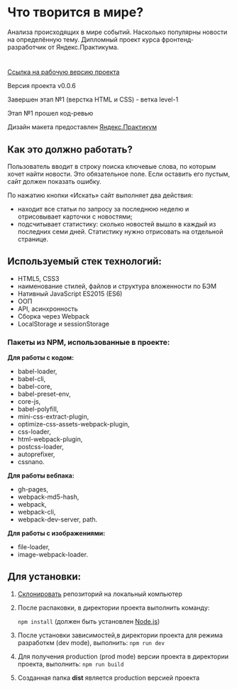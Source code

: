 # Что творится в мире?
Анализа происходящих в мире событий. Насколько популярны новости на определённую тему. Дипломный проект курса фронтенд-разработчик от Яндекс.Практикума.
#

[Ссылка на рабочую версию проекта](https://rodin-anatoliy.github.io/news_analyzer/)

Версия проекта v0.0.6

Завершен этап №1 (верстка HTML и CSS) - ветка level-1

Этап №1 прошел код-ревью

Дизайн макета предоставлен [Яндекс.Практикум](https://praktikum.yandex.ru/)

## Как это должно работать?

Пользователь вводит в строку поиска ключевые слова, по которым хочет найти новости. Это обязательное поле. Если оставить его пустым, сайт должен показать ошибку.

По нажатию кнопки «Искать» сайт выполняет два действия:

- находит все статьи по запросу за последнюю неделю и отрисовывает карточки с новостями;
- подсчитывает статистику: сколько новостей вышло в каждый из последних семи дней. Статистику нужно отрисовать на отдельной странице.

## Используемый стек технологий:

- HTML5, СSS3
- наименование стилей, файлов и структура вложенности по БЭМ
- Нативный JavaScript ES2015 (ES6)
- ООП
- API, асинхронность
- Сборка через Webpack
- LocalStorage и sessionStorage

### Пакеты из NPM, использованные в проекте:

**Для работы с кодом:**
- babel-loader,
- babel-cli,
- babel-core,
- babel-preset-env,
- core-js,
- babel-polyfill,
- mini-css-extract-plugin,
- optimize-css-assets-webpack-plugin,
- css-loader,
- html-webpack-plugin,
- postcss-loader,
- autoprefixer,
- cssnano.

**Для работы вебпака:**
- gh-pages,
- webpack-md5-hash,
- webpack,
- webpack-cli,
- webpack-dev-server,
path.

**Для работы с изображениями:**
- file-loader,
- image-webpack-loader.

## Для установки:
1. [Склонировать](https://git-scm.com/book/ru/v2/Appendix-C%3A-%D0%9A%D0%BE%D0%BC%D0%B0%D0%BD%D0%B4%D1%8B-Git-%D0%9A%D0%BB%D0%BE%D0%BD%D0%B8%D1%80%D0%BE%D0%B2%D0%B0%D0%BD%D0%B8%D0%B5-%D0%B8-%D1%81%D0%BE%D0%B7%D0%B4%D0%B0%D0%BD%D0%B8%D0%B5-%D1%80%D0%B5%D0%BF%D0%BE%D0%B7%D0%B8%D1%82%D0%BE%D1%80%D0%B8%D0%B5%D0%B2) репозиторий на локальный компьютер
1. После распаковки, в директории проекта выполнить команду: 

    ```npm install``` 
(должен быть установлен [Node.js](https://nodejs.org/en/))
2. После установки зависимостей,в директории проекта для режима разработкм (dev mode), выполнить:
    ```npm run dev```
3. Для получения production (prod mode) версии проекта в директории проекта, выполнить:
    ```npm run build```
4. Созданная папка **dist** является production версией проекта
